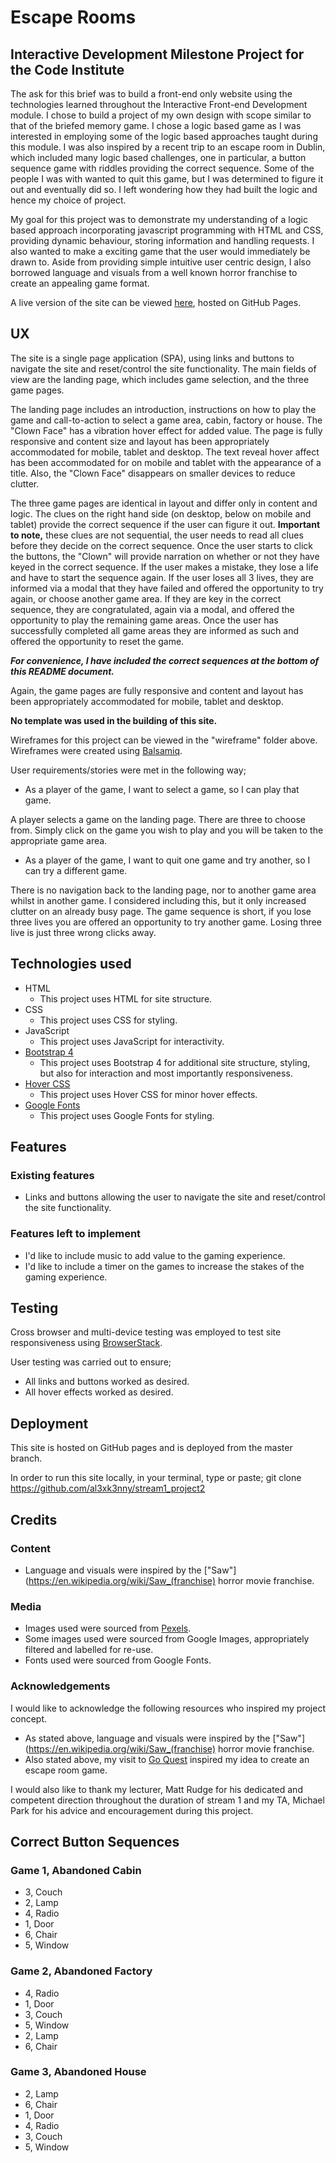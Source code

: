 # Escape Rooms
## Interactive Development Milestone Project for the Code Institute

The ask for this brief was to build a front-end only website using the technologies learned throughout the Interactive Front-end Development module. I chose to build a project of my own design with scope similar to that of the briefed memory game. I chose a logic based game as I was interested in employing some of the logic based approaches taught during this module. I was also inspired by a recent trip to an escape room in Dublin, which included many logic based challenges, one in particular, a button sequence game with riddles providing the correct sequence. Some of the people I was with wanted to quit this game, but I was determined to figure it out and eventually did so. I left wondering how they had built the logic and hence my choice of project.

My goal for this project was to demonstrate my understanding of a logic based approach incorporating javascript programming with HTML and CSS, providing dynamic behaviour, storing information and handling requests. I also wanted to make a exciting game that the user would immediately be drawn to. Aside from providing simple intuitive user centric design, I also borrowed language and visuals from a well known horror franchise to create an appealing game format.

A live version of the site can be viewed [here](https://al3xk3nny.github.io/stream1_project2/), hosted on GitHub Pages.

## UX

The site is a single page application (SPA), using links and buttons to navigate the site and reset/control the site functionality. The main fields of view are the landing page, which includes game selection, and the three game pages.

The landing page includes an introduction, instructions on how to play the game and call-to-action to select a game area, cabin, factory or house. The "Clown Face" has a vibration hover effect for added value. The page is fully responsive and content size and layout has been appropriately accommodated for mobile, tablet and desktop. The text reveal hover affect has been accommodated for on mobile and tablet with the appearance of a title. Also, the "Clown Face" disappears on smaller devices to reduce clutter.

The three game pages are identical in layout and differ only in content and logic. The clues on the right hand side (on desktop, below on mobile and tablet) provide the correct sequence if the user can figure it out. **Important to note,** these clues are not sequential, the user needs to read all clues before they decide on the correct sequence. Once the user starts to click the buttons, the "Clown" will provide narration on whether or not they have keyed in the correct sequence. If the user makes a mistake, they lose a life and have to start the sequence again. If the user loses all 3 lives, they are informed via a modal that they have failed and offered the opportunity to try again, or choose another game area. If they are key in the correct sequence, they are congratulated, again via a modal, and offered the opportunity to play the remaining game areas. Once the user has successfully completed all game areas they are informed as such and offered the opportunity to reset the game.

***For convenience, I have included the correct sequences at the bottom of this README document.***

Again, the game pages are fully responsive and content and layout has been appropriately accommodated  for mobile, tablet and desktop.

**No template was used in the building of this site.**

Wireframes for this project can be viewed in the "wireframe" folder above. Wireframes were created using [Balsamiq](https://balsamiq.com/).

User requirements/stories were met in the following way;
- As a player of the game, I want to select a game, so I can play that game.

A player selects a game on the landing page. There are three to choose from. Simply click on the game you wish to play and you will be taken to the appropriate game area.

- As a player of the game, I want to quit one game and try another, so I can try a different game.

There is no navigation back to the landing page, nor to another game area whilst in another game. I considered including this, but it only increased clutter on an already busy page. The game sequence is short, if you lose three lives you are offered an opportunity to try another game. Losing three live is just three wrong clicks away.

## Technologies used

- HTML
    - This project uses HTML for site structure.
- CSS
    - This project uses CSS for styling.
- JavaScript
    - This project uses JavaScript for interactivity.
- [Bootstrap 4](https://getbootstrap.com/)
    - This project uses Bootstrap 4 for additional site structure, styling, but also for interaction and most importantly responsiveness. 
- [Hover CSS](http://ianlunn.github.io/Hover/)
    - This project uses Hover CSS for minor hover effects. 
- [Google Fonts](https://fonts.google.com/)
    - This project uses Google Fonts for styling.

## Features

### Existing features
- Links and buttons allowing the user to navigate the site and reset/control the site functionality.

### Features left to implement
- I'd like to include music to add value to the gaming experience.
- I'd like to include a timer on the games to increase the stakes of the gaming experience.

## Testing

Cross browser and multi-device testing was employed to test site responsiveness using [BrowserStack](https://www.browserstack.com).

User testing was carried out to ensure;
- All links and buttons worked as desired.
- All hover effects worked as desired.

## Deployment

This site is hosted on GitHub pages and is deployed from the master branch.

In order to run this site locally, in your terminal, type or paste; git clone https://github.com/al3xk3nny/stream1_project2

## Credits

### Content

- Language and visuals were inspired by the ["Saw"](https://en.wikipedia.org/wiki/Saw_(franchise) horror movie franchise.

### Media

- Images used were sourced from [Pexels](https://www.pexels.com/).
- Some images used were sourced from Google Images, appropriately filtered and labelled for re-use.
- Fonts used were sourced from Google Fonts.

### Acknowledgements

I would like to acknowledge the following resources who inspired my project concept.
- As stated above, language and visuals were inspired by the ["Saw"](https://en.wikipedia.org/wiki/Saw_(franchise) horror movie franchise.
- Also stated above, my visit to [Go Quest](https://goquest.ie/) inspired my idea to create an escape room game.

I would also like to thank my lecturer, Matt Rudge for his dedicated and competent direction throughout the duration of stream 1 and my TA, Michael Park for his advice and encouragement during this project.


## Correct Button Sequences

### Game 1, Abandoned Cabin
- 3, Couch
- 2, Lamp
- 4, Radio
- 1, Door
- 6, Chair
- 5, Window

### Game 2, Abandoned Factory
- 4, Radio
- 1, Door
- 3, Couch
- 5, Window
- 2, Lamp
- 6, Chair

### Game 3, Abandoned House
- 2, Lamp
- 6, Chair
- 1, Door
- 4, Radio
- 3, Couch
- 5, Window